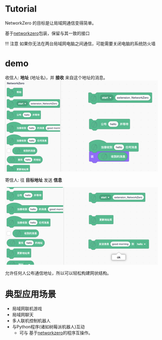 # Tutorial

NetworkZero 的目标是让局域网通信变得简单。

基于[networkzero](https://github.com/tjguk/networkzero/)包装，保留与其一致的接口

!!! 注意
    如果你无法在两台局域网电脑之间通信，可能需要关闭电脑的系统防火墙

# demo

收信人:  **地址** (地址名)，并 **接收** 来自这个地址的消息。
![](/img/16f959a43d2d3a24f60867f4ec55e8e9.png)


寄信人: 往 **目标地址** 发送 **信息**

![](/img/94e1e931cdd968e13f77169592956eb2.png)

允许任何人公布通信地址，所以可以轻松构建网状结构。

# 典型应用场景
*  局域网联机游戏
*  局域网聊天
*  多人联机控制机器人
*  与Python程序(诸如树莓派机器人)互动
    *  可与 基于[networkzero](https://github.com/tjguk/networkzero/)的程序互操作。